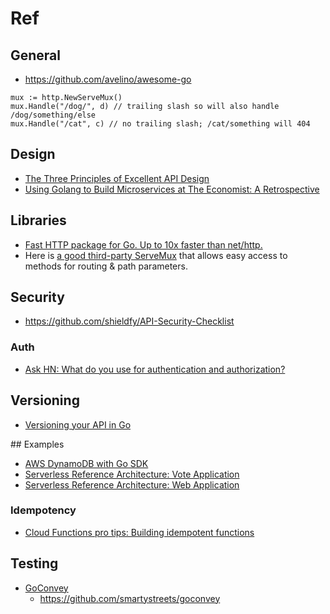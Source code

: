 # Ref

## General

- <https://github.com/avelino/awesome-go>

``` golang
mux := http.NewServeMux()
mux.Handle("/dog/", d) // trailing slash so will also handle /dog/something/else
mux.Handle("/cat", c) // no trailing slash; /cat/something will 404
```

## Design

- [The Three Principles of Excellent API Design](https://nordicapis.com/the-three-principles-of-excellent-api-design/)
- [Using Golang to Build Microservices at The Economist: A Retrospective](https://www.infoq.com/articles/golang-the-economist)

## Libraries

- [Fast HTTP package for Go. Up to 10x faster than net/http.](https://github.com/valyala/fasthttp)
- Here is [a good third-party ServeMux](https://godoc.org/github.com/julienschmidt/httprouter) that allows easy access to methods for routing & path parameters.

## Security

- <https://github.com/shieldfy/API-Security-Checklist>

### Auth

- [Ask HN: What do you use for authentication and authorization?](https://news.ycombinator.com/item?id=18767767)

## Versioning

- [Versioning your API in Go](https://dev.to/geosoft1/versioning-your-api-in-go-1g4h)

## Examples

- [AWS DynamoDB with Go SDK](https://github.com/aws/aws-sdk-go-v2/tree/master/example/service/dynamodb)
- [Serverless Reference Architecture: Vote Application](https://github.com/aws-samples/lambda-refarch-voteapp)
- [Serverless Reference Architecture: Web Application](https://github.com/aws-samples/lambda-refarch-webapp)

### Idempotency

- [Cloud Functions pro tips: Building idempotent functions](https://cloud.google.com/blog/products/serverless/cloud-functions-pro-tips-building-idempotent-functions)

## Testing

- [GoConvey](http://goconvey.co)
  - <https://github.com/smartystreets/goconvey>
